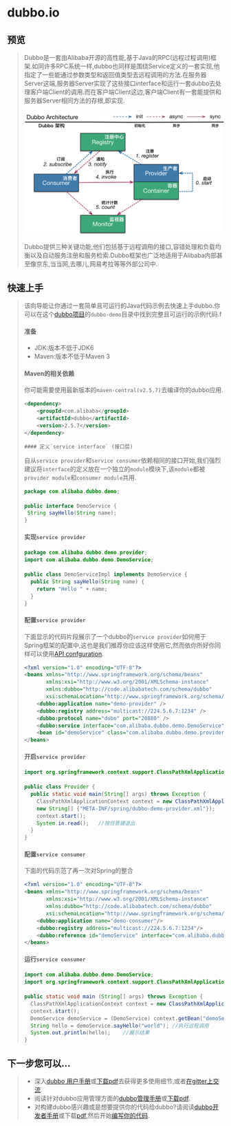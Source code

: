 # dubbo.io

## 预览

>   ​	Dubbo是一套由Alibaba开源的高性能,基于Java的RPC(远程过程调用)框架.如同许多RPC系统一样,dubbo也同样是围绕Service定义的一套实现,他指定了一些能通过参数类型和返回值类型去远程调用的方法.在服务器Server这端,服务器Server实现了这些接口interface和运行一套dubbo去处理客户端Client的调用.而在客户端Client这边,客户端Client有一套能提供和服务器Server相同方法的存根,即实现.
>
>   ![dubbo-architecture](dubbo-architecture.png)
>
>   ​	Dubbo提供三种关键功能,他们包括基于远程调用的接口,容错处理和负载均衡以及自动服务注册和服务检索.Dubbo框架也广泛地适用于Alibaba内部甚至像京东,当当网,去哪儿,网易考拉等等外部公司中.



## 快速上手

>   ​	该向导能让你通过一套简单且可运行的Java代码示例去快速上手dubbo.你可以在这个[dubbo项目](https://github.com/alibaba/dubbo)的`dubbo-demo`目录中找到完整且可运行的示例代码.f
>
>
>   #### 准备
>
>   *   JDK:版本不低于JDK6
>   *   Maven:版本不低于Maven 3
>
>   #### Maven的相关依赖
>
>   ​	你可能需要使用最新版本的`maven-central(v2.5.7)`去编译你的dubbo应用.
>
>   ```xml
>   <dependency>
>   	<groupId>com.alibaba</groupId>
>   	<artifactId>dubbo</artifactId>
>   	<version>2.5.7</version>
>   </dependency>
>   ```
>
>     #### 定义`service interface` (接口层)
>
>   自从`service provider`和`service consumer`依赖相同的接口开始,我们强烈建议将`interface`的定义放在一个独立的`module`模块下,该`module`都被`provider module`和`consumer module`共用.
>
>    ```java
>   package com.alibaba.dubbo.demo;
>
>   public interface DemoService {
>     String sayHello(String name);
>   }
>    ```
>
>   #### 实现`service provider`
>
>   ```java
>   package com.alibaba.dubbo.demo.provider;
>   import com.alibaba.dubbo.demo.DemoService;
>
>   public class DemoServiceImpl implements DemoService {
>     public String sayHello(String name) {
>       return "Hello " + name;
>     }
>   }
>   ```
>
>   #### 配置`service provider`
>
>   下面显示的代码片段展示了一个dubbo的`service provider`如何用于Spring框架的配置中,这也是我们推荐你应该这样使用它,然而依你所好你同样可以使用[API confguration](https://dubbo.gitbooks.io/dubbo-user-book/content/configuration/api.html).
>
>   ```xml
>   <?xml version="1.0" encoding="UTF-8"?>
>   <beans xmlns="http://www.springframework.org/schema/beans"
>          xmlns:xsi="http://www.w3.org/2001/XMLSchema-instance"
>          xmlns:dubbo="http://code.alibabatech.com/schema/dubbo"
>          xsi:schemaLocation="http://www.springframework.org/schema/beans http://www.springframework.org/schema/beans/spring-beans.xsd http://code.alibabatech.com/schema/dubbo http://code.alibabatech.com/schema/dubbo/dubbo.xsd">
>   	<dubbo:application name="demo-provider" />
>   	<dubbo:registry address="multicast://224.5.6.7:1234" />
>   	<dubbo:protocol name="dubo" port="20880" />
>   	<dubbo:service interface="com.alibaba.dubbo.demo.DemoService" ref="demoService" />
>   	<bean id="demoService" class="com.alibaba.dubbo.demo.provider.DemoServiceImpl" />
>   </beans>
>   ```
>
>   #### 开启`service provider`
>
>   ```java
>   import org.springframework.context.support.ClassPathXmlApplicationContext;
>
>   public class Provider {
>     public static void main(String[] args) throws Exception {
>       ClassPathXmlApplicationContext context = new ClassPathXmlApplicationContext(
>       new String[] {"META-INF/spring/dubbo-demo-provider.xml"});
>       context.start();
>       System.in.read();	//按任意键退出
>     }
>   }
>   ```
>
>   #### 配置`service consumer`
>
>   下面的代码示范了再一次对Spring的整合
>
>   ```xml
>   <?xml version="1.0" encoding="UTF-8"?>
>   <beans xmlns="http://www.springframework.org/schema/beans"
>          xmlns:xsi="http://www.w3.org/2001/XMLSchema-instance"
>          xmlns:dubbo="http://code.alibabatech.com/schema/dubbo"
>          xsi:schemaLocation="http://www.springframework.org/schema/beans http://www.springframework.org/schema/beans/spring-beans.xsd http://code.alibabatech.com/schema/dubbo http://code.alibabatech.com/schema/dubbo/dubbo.xsd">
>       <dubbo:application name="demo-consumer"/>
>       <dubbo:registry address="multicast://224.5.6.7:1234"/>
>       <dubbo:reference id="demoService" interface="com.alibaba.dubbo.demo.DemoService"/>
>   </beans>
>   ```
>
>   #### 运行`service consumer`
>
>   ```java
>   import com.alibaba.dubbo.demo.DemoService;
>   import org.springframework.context.support.ClassPathXmlApplicationContext;
>
>   public static void main (String[] args) throws Exception {
>     ClassPathXmlApplicationContext context = new ClassPathXmlApplicationContext(new String[] {"META-INF/spring/dubbo-demo-consumer.xml"});
>     context.start();
>     DemoService demoService = (DemoService) context.getBean("demoService");	//获得远程调用的代理对象
>     String hello = demoService.sayHello("world");	//执行远程调用
>     System.out.println(hello);	//展示结果
>   }
>   ```

## 下一步您可以...

>   *   深入[dubbo 用户手册](http://dubbo.io/books/dubbo-user-book/)或[下载pdf](https://raw.githubusercontent.com/dubbo/dubbo.github.io/master/docs/dubbo-user-book.pdf)去获得更多使用细节,或者[在gitter上交流](https://gitter.im/alibaba/dubbo?utm_source=badge&utm_medium=badge&utm_campaign=pr-badge).
>   *   阅读针对dubbo应用管理方面的[dubbo管理手册](http://dubbo.io/books/dubbo-admin-book/)或[下载pdf](https://raw.githubusercontent.com/dubbo/dubbo.github.io/master/docs/dubbo-admin-book.pdf).
>   *   对构建dubbo感兴趣或是想要提供你的代码给dubbo?请阅读[dubbo开发者手册](http://dubbo.io/books/dubbo-dev-book/)或下载[pdf](https://raw.githubusercontent.com/dubbo/dubbo.github.io/master/docs/dubbo-dev-book.pdf),然后开始[编写你的代码](https://github.com/alibaba/dubbo).
